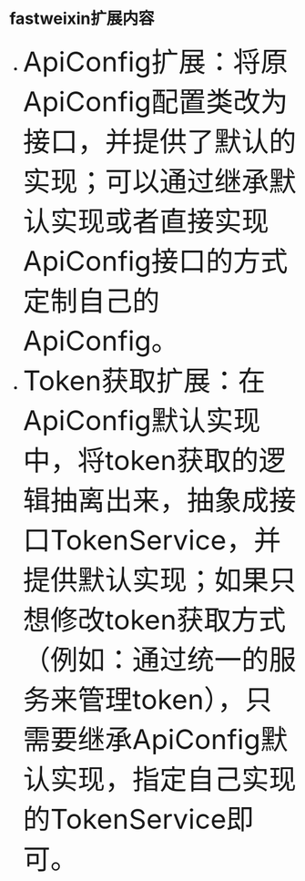 # fastweixin扩展内容
- <font size=8>ApiConfig扩展：将原ApiConfig配置类改为接口，并提供了默认的实现；可以通过继承默认实现或者直接实现ApiConfig接口的方式定制自己的ApiConfig。</font>
- <font size=8>Token获取扩展：在ApiConfig默认实现中，将token获取的逻辑抽离出来，抽象成接口TokenService，并提供默认实现；如果只想修改token获取方式（例如：通过统一的服务来管理token），只需要继承ApiConfig默认实现，指定自己实现的TokenService即可。</font>
